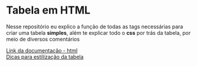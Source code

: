 <h1>Tabela em HTML</h1>
<p>Nesse repositório eu explico a função de todas as tags necessárias para criar uma tabela <b>simples</b>, 
além te explicar todo o <b>css</b> por trás da tabela, por meio de diversos comentários</p>

<a href="https://developer.mozilla.org/pt-BR/docs/Web/HTML/Element/table">Link da documentação - html</a>
<br>
<a href="https://www.w3bai.com/pt/css/css_table.html#gsc.tab=0">Dicas para estilização da tabela</a>
